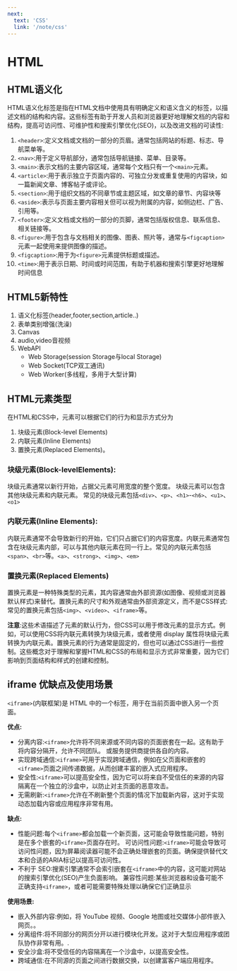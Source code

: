 ```yaml
---
next:
  text: 'CSS'
  link: '/note/css'
---
```

# HTML

## HTML语义化
HTML语义化标签是指在HTML文档中使用具有明确定义和语义含义的标签，以描述文档的结构和内容。这些标签有助于开发人员和浏览器更好地理解文档的内容和结构，提高可访问性、可维护性和搜索引擎优化(SEO)，以及改进文档的可读性:

1. `<header>`:定义文档或文档的一部分的页眉。通常包括网站的标题、标志、导航菜单等。  
2. `<nav>`:用于定义导航部分，通常包括导航链接、菜单、目录等。  
3. `<main>`:表示文档的主要内容区域，通常每个文档只有一个`<main>`元素。  
4. `<article>`:用于表示独立于页面内容的、可独立分发或重复使用的内容块，如一篇新闻文章、博客帖子或评论。  
5. `<section>`:用于组织文档的不同章节或主题区域，如文章的章节、内容块等  
6. `<aside>`:表示与页面主要内容相关但可以视为附属的内容，如侧边栏、广告、引用等。  
7. `<footer>`:定义文档或文档的一部分的页脚，通常包括版权信息、联系信息、相关链接等。  
8. `<figure>`:用于包含与文档相关的图像、图表、照片等，通常与`<figcaption>`元素一起使用来提供图像的描述。  
9. `<figcaption>`:用于为`<figure>`元素提供标题或描述。  
10. `<time>`:用于表示日期、时间或时间范围，有助于机器和搜索引擎更好地理解时间信息  

## HTML5新特性

1. 语义化标签(header,footer,section,article..)
2. 表单类别增强(洗澡) 
3. Canvas
4. audio,video音视频
5. WebAPI
   * Web Storage(session Storage与local Storage)
   * Web Socket(TCP双工通讯)
   * Web Worker(多线程，多用于大型计算)
 
## HTML元素类型

在HTML和CSS中，元素可以根据它们的行为和显示方式分为
1. 块级元素(Block-level Elements)
2. 内联元素(Inline Elements)
3. 置换元素(Replaced Elements)。
### 块级元素(Block-levelElements):
块级元素通常以新行开始，占据父元素可用宽度的整个宽度。
块级元素可以包含其他块级元素和内联元素。
常见的块级元素包括`<div>`、`<p>`、`<h1>`-`<h6>`、`<u1>`、`<o1>`
### 内联元素(Inline Elements):
内联元素通常不会导致新行的开始，它们只占据它们的内容宽度。内联元素通常包含在块级元素内部，可以与其他内联元素在同一行上。常见的内联元素包括`<span>`、`<br>`等。`<a>`、`<strong>`、`<img>`、`<em>`
### 置换元素(Replaced Elements)
置换元素是一种特殊类型的元素，其内容通常由外部资源(如图像、视频或浏览器默认样式)来替代。置换元素的尺寸和外观通常由外部资源定义，而不是CSS样式:
常见的置换元素包括`<img>`、`<video>`、`<iframe>`等。

**注意**:这些术语描述了元素的默认行为，但CSS可以用于修改元素的显示方式。例如，可以使用CSS将内联元素转换为块级元素，或者使用 display 属性将块级元素转换为内联元素。置换元素的行为通常是固定的，但也可以通过CSS进行一些控制。这些概念对于理解和掌握HTML和CSS的布局和显示方式非常重要，因为它们影响到页面结构和样式的创建和控制。

## iframe 优缺点及使用场景
`<iframe>`(内联框架)是 HTML 中的一个标签，用于在当前页面中嵌入另一个页面。

**优点:**
- 分离内容:`<iframe>`允许将不同来源或不同内容的页面嵌套在一起。这有助于将内容分隔开，允许不同团队。
或服务提供商提供各自的内容。
- 实现跨域通信:`<iframe>`可用于实现跨域通信，例如在父页面和嵌套的`<iframe>`页面之间传递数据，从而创建丰富的嵌入式应用程序。
- 安全性:`<iframe>`可以提高安全性，因为它可以将来自不受信任的来源的内容隔离在一个独立的沙盒中，以防止对主页面的恶意攻击。
- 无需刷新:`<iframe>`允许在不刷新整个页面的情况下加载新内容，这对于实现动态加载内容或应用程序非常有用。

**缺点:**
- 性能问题:每个`<iframe>`都会加载一个新页面，这可能会导致性能问题，特别是在多个嵌套的`<iframe>`页面存在时。
可访问性问题:`<iframe>`可能会导致可访问性问题，因为屏幕阅读器可能不会正确处理嵌套的页面。确保提供替代文本和合适的ARIA标记以提高可访问性。
- 不利于 SEO:搜索引擎通常不会索引嵌套在`<iframe>`中的内容，这可能对网站的搜索引擎优化(SEO)产生负面影响。
兼容性问题:某些浏览器和设备可能不正确支持`<iframe>`，或者可能需要特殊处理以确保它们正确显示

**使用场景:**
- 嵌入外部内容:例如，将 YouTube 视频、Google 地图或社交媒体小部件嵌入网页。。
- 分离组件:将不同部分的网页分开以进行模块化开发。这对于大型应用程序或团队协作非常有用。.
- 安全沙盒:将不受信任的内容隔离在一个沙盒中，以提高安全性。
- 跨域通信:在不同源的页面之间进行数据交换，以创建富客户端应用程序。